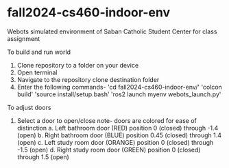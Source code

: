 # fall2024-cs460-indoor-env
Webots simulated environment of Saban Catholic Student Center for class assignment

To build and run world
1. Clone repository to a folder on your device
2. Open terminal
3. Navigate to the repository clone destination folder
4. Enter the following commands-
    'cd fall2024-cs460-indoor-env/'
    'colcon build'
    'source install/setup.bash'
    'ros2 launch myenv webots_launch.py'

To adjust doors
1. Select a door to open/close
    note- doors are colored for ease of distinction
    a. Left bathroom door (RED)
        position 0 (closed) through -1.4 (open)
    b. Right bathroom door (BLUE)
        position 0.45 (closed) through 1.4 (open)
    c. Left study room door (ORANGE)
        position 0 (closed) through -1.5 (open)
    d. Right study room door (GREEN)
        position 0 (closed) through 1.5 (open)